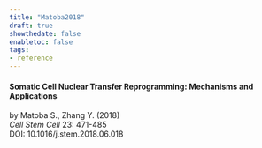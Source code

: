 ```yaml
---
title: "Matoba2018"
draft: true
showthedate: false
enabletoc: false
tags:
- reference
---
```


#### **Somatic Cell Nuclear Transfer Reprogramming: Mechanisms and Applications**     
by Matoba S., Zhang Y. (2018)         
*Cell Stem Cell* 23: 471-485       
DOI: 10.1016/j.stem.2018.06.018     


